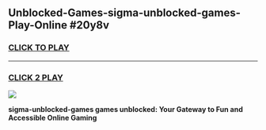 
## Unblocked-Games-sigma-unblocked-games-Play-Online #20y8v
<h3>
<a href="https://news.freeplayer.one?title=sigma-unblocked-games&ref=3">CLICK TO PLAY</a></h3>
<hr>

<h3>
<a href="https://news.freeplayer.one?title=sigma-unblocked-games&ref=3">CLICK 2 PLAY</a>
  
</h3>

<a href="https://news.freeplayer.one?title=sigma-unblocked-games&ref=3"><img src="https://clearcache.store/games.png"></a>


**sigma-unblocked-games games unblocked: Your Gateway to Fun and Accessible Online Gaming**

